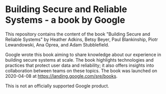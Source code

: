 # Building Secure and Reliable Systems - a book by Google

This repository contains the content of the book "Building Secure and Reliable
Systems" by Heather Adkins, Betsy Beyer, Paul Blankinship, Piotr Lewandowski,
Ana Oprea, and Adam Stubblefield.

Google wrote this book aiming to share knowledge about our experience in building
secure systems at scale. The book highlights technologies and practices that protect
user data and reliability; it also offers insights into collaboration between
teams on these topics. The book was launched on 2020-04-08 at https://landing.google.com/sre/books.

This is not an officially supported Google product.
